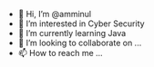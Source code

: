 - 👋 Hi, I’m @amminul
- 👀 I’m interested in Cyber Security 
- 🌱 I’m currently learning Java
- 💞️ I’m looking to collaborate on ...
- 📫 How to reach me ...

<!---
amminul/amminul is a ✨ special ✨ repository because its `README.md` (this file) appears on your GitHub profile.
You can click the Preview link to take a look at your changes.
--->

